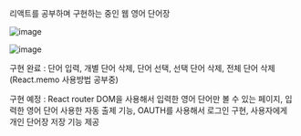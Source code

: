 리액트를 공부하며 구현하는 중인 웹 영어 단어장

![image](https://user-images.githubusercontent.com/84854577/153035883-503024e7-f6b8-44e5-85bb-8961384b308b.png)

![image](https://user-images.githubusercontent.com/84854577/153037296-b8f08c0e-3036-4b2d-a602-2c81e328d2b8.png)




구현 완료 : 단어 입력, 개별 단어 삭제, 단어 선택, 선택 단어 삭제, 전체 단어 삭제
(React.memo 사용방법 공부중)

구현 예정 : React router DOM을 사용해서 입력한 영어 단어만 볼 수 있는 페이지,
입력한 영어 단어 사용한 자동 출제 기능, OAUTH를 사용해서 로그인 구현, 
사용자에게 개인 단어장 저장 기능 제공
